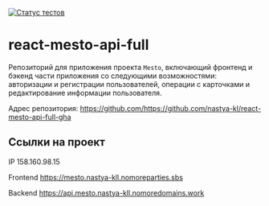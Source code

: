[![Статус тестов](../../actions/workflows/tests.yml/badge.svg)](../../actions/workflows/tests.yml)

# react-mesto-api-full
Репозиторий для приложения проекта `Mesto`, включающий фронтенд и бэкенд части приложения со следующими возможностями: авторизации и регистрации пользователей, операции с карточками и редактирование информации пользователя.
  
Адрес репозитория: https://github.com/https://github.com/nastya-kl/react-mesto-api-full-gha

## Ссылки на проект

IP 158.160.98.15

Frontend https://mesto.nastya-kll.nomoreparties.sbs

Backend https://api.mesto.nastya-kll.nomoredomains.work